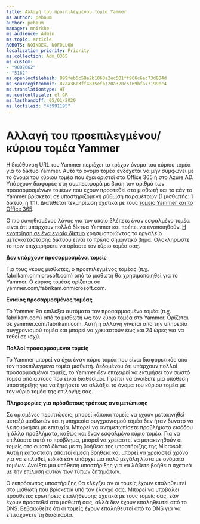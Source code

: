 ```yaml
---
title: Αλλαγή του προεπιλεγμένου τομέα Yammer
ms.author: pebaum
author: pebaum
manager: mnirkhe
ms.audience: Admin
ms.topic: article
ROBOTS: NOINDEX, NOFOLLOW
localization_priority: Priority
ms.collection: Adm_O365
ms.custom:
- "9002662"
- "5162"
ms.openlocfilehash: 099feb5c58a2b1068a2ec501ff966c6ac73d804d
ms.sourcegitcommit: 87aa36e3ff4835efb120a320c5169bfa77199ec4
ms.translationtype: HT
ms.contentlocale: el-GR
ms.lasthandoff: 05/01/2020
ms.locfileid: "43991195"
---
```

# <a name="changing-the-defaultprimary-yammer-domain"></a>Αλλαγή του προεπιλεγμένου/κύριου τομέα Yammer

Η διεύθυνση URL του Yammer περιέχει το τρέχον όνομα του κύριου τομέα για το δίκτυο Yammer. Αυτό το όνομα τομέα ενδέχεται να μην συμφωνεί με το όνομα του κύριου τομέα που έχει οριστεί στο Office 365 ή στο Azure AD. Υπάρχουν διαφορές στη συμπεριφορά με βάση τον αριθμό των προσαρμοσμένων τομέων που έχουν προστεθεί στο μισθωτή και το εάν το Yammer βρίσκεται σε υποστηριζόμενη ρύθμιση παραμέτρων (1 μισθωτής: 1 δίκτυο, ή 1:1). Διατίθεται τεκμηρίωση σχετικά με τους [τομείς Yammer και το Office 365](https://docs.microsoft.com/yammer/configure-your-yammer-network/manage-yammer-domains).

Ο πιο συνηθισμένος λόγος για τον οποίο βλέπετε έναν εσφαλμένο τομέα είναι ότι υπάρχουν πολλά δίκτυα Yammer και πρέπει να ενοποιηθούν. [Η ενοποίηση σε ένα ενιαίο δίκτυο](https://docs.microsoft.com/yammer/configure-your-yammer-network/consolidate-multiple-yammer-networks) χρησιμοποιώντας το εργαλείο μετεγκατάστασης δικτύου είναι το πρώτο σημαντικό βήμα. Ολοκληρώστε το πριν επιχειρήσετε να ορίσετε τον κύριο τομέα σας.

**Δεν υπάρχουν προσαρμοσμένοι τομείς**

Για τους νέους μισθωτές, ο προεπιλεγμένος τομέας (π.χ. fabrikam.onmicrosoft.com) από το μισθωτή θα χρησιμοποιηθεί για το Yammer. Ο κύριος τομέας ορίζεται σε yammer.com/fabrikam.onmicrosoft.com.

**Ενιαίος προσαρμοσμένος τομέας**

Το Yammer θα επιλέξει αυτόματα τον προσαρμοσμένο τομέα (π.χ. fabrikam.com) από το μισθωτή ως τον κύριο τομέα στο Yammer. Ορίζεται σε yammer.com/fabrikam.com. Αυτή η αλλαγή γίνεται από την υπηρεσία συγχρονισμού τομέα και μπορεί να χρειαστούν έως και 24 ώρες για να τεθεί σε ισχύ.

**Πολλοί προσαρμοσμένοι τομείς**

Το Yammer μπορεί να έχει έναν κύριο τομέα που είναι διαφορετικός από τον προεπιλεγμένο τομέα μισθωτή. Δεδομένου ότι υπάρχουν πολλοί προσαρμοσμένοι τομείς, το Yammer δεν επιχειρεί να εκτιμήσει τον σωστό τομέα από αυτούς που είναι διαθέσιμοι. Πρέπει να ανοίξετε μια υπόθεση υποστήριξης για να ζητήσετε να αλλάξει το όνομα του κύριου τομέα με τον κύριο τομέα της επιλογής σας.

**Πληροφορίες για πρόσθετους τρόπους αντιμετώπισης**

Σε ορισμένες περιπτώσεις, μπορεί κάποιοι τομείς να έχουν μετακινηθεί μεταξύ μισθωτών και η υπηρεσία συγχρονισμού τομέα δεν ήταν δυνατό να λειτουργήσει με επιτυχία. Μπορεί να αντιμετωπίσετε προβλήματα εισόδου ή άλλα προβλήματα, καθώς και έναν εσφαλμένο κύριο τομέα. Για να επιλύσετε αυτό το πρόβλημα, μπορεί να χρειαστεί να μετακινηθούν οι τομείς στο σωστό δίκτυο με τη βοήθεια της υποστήριξης της Microsoft. Αυτή η κατάσταση απαιτεί άμεση βοήθεια και μπορεί να χρειαστεί χρόνο για να επιλυθεί, ειδικά εάν υπάρχει μια πολύ μεγάλη λίστα με ονόματα τομέων. Ανοίξτε μια υπόθεση υποστήριξης για να λάβετε βοήθεια σχετικά με την επίλυση αυτών των τύπων ζητημάτων.

Ο εκπρόσωπος υποστήριξης θα ελέγξει αν οι τομείς έχουν επαληθευτεί στο μισθωτή που βρίσκεται υπό τον έλεγχό σας. Μπορεί να υποβάλει πρόσθετες ερωτήσεις επαλήθευσης σχετικά με τους τομείς σας, εάν έχουν προστεθεί στο μισθωτή σας, αλλά δεν έχουν επαληθευτεί από το DNS. Βεβαιωθείτε ότι οι τομείς έχουν επαληθευτεί από το DNS για να επιταχύνετε τη διαδικασία.
